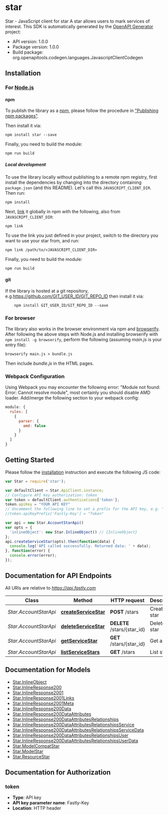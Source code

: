 # star

Star - JavaScript client for star
A star allows users to mark services of interest.
This SDK is automatically generated by the [OpenAPI Generator](https://openapi-generator.tech) project:

- API version: 1.0.0
- Package version: 1.0.0
- Build package: org.openapitools.codegen.languages.JavascriptClientCodegen

## Installation

### For [Node.js](https://nodejs.org/)

#### npm

To publish the library as a [npm](https://www.npmjs.com/), please follow the procedure in ["Publishing npm packages"](https://docs.npmjs.com/getting-started/publishing-npm-packages).

Then install it via:

```shell
npm install star --save
```

Finally, you need to build the module:

```shell
npm run build
```

##### Local development

To use the library locally without publishing to a remote npm registry, first install the dependencies by changing into the directory containing `package.json` (and this README). Let's call this `JAVASCRIPT_CLIENT_DIR`. Then run:

```shell
npm install
```

Next, [link](https://docs.npmjs.com/cli/link) it globally in npm with the following, also from `JAVASCRIPT_CLIENT_DIR`:

```shell
npm link
```

To use the link you just defined in your project, switch to the directory you want to use your star from, and run:

```shell
npm link /path/to/<JAVASCRIPT_CLIENT_DIR>
```

Finally, you need to build the module:

```shell
npm run build
```

#### git

If the library is hosted at a git repository, e.g.https://github.com/GIT_USER_ID/GIT_REPO_ID
then install it via:

```shell
    npm install GIT_USER_ID/GIT_REPO_ID --save
```

### For browser

The library also works in the browser environment via npm and [browserify](http://browserify.org/). After following
the above steps with Node.js and installing browserify with `npm install -g browserify`,
perform the following (assuming *main.js* is your entry file):

```shell
browserify main.js > bundle.js
```

Then include *bundle.js* in the HTML pages.

### Webpack Configuration

Using Webpack you may encounter the following error: "Module not found: Error:
Cannot resolve module", most certainly you should disable AMD loader. Add/merge
the following section to your webpack config:

```javascript
module: {
  rules: [
    {
      parser: {
        amd: false
      }
    }
  ]
}
```

## Getting Started

Please follow the [installation](#installation) instruction and execute the following JS code:

```javascript
var Star = require('star');

var defaultClient = Star.ApiClient.instance;
// Configure API key authorization: token
var token = defaultClient.authentications['token'];
token.apiKey = "YOUR API KEY"
// Uncomment the following line to set a prefix for the API key, e.g. "Token" (defaults to null)
//token.apiKeyPrefix['Fastly-Key'] = "Token"

var api = new Star.AccountStarApi()
var opts = {
  'inlineObject': new Star.InlineObject() // {InlineObject} 
};
api.createServiceStar(opts).then(function(data) {
  console.log('API called successfully. Returned data: ' + data);
}, function(error) {
  console.error(error);
});


```

## Documentation for API Endpoints

All URIs are relative to *https://api.fastly.com*

Class | Method | HTTP request | Description
------------ | ------------- | ------------- | -------------
*Star.AccountStarApi* | [**createServiceStar**](docs/AccountStarApi.md#createServiceStar) | **POST** /stars | Create a star
*Star.AccountStarApi* | [**deleteServiceStar**](docs/AccountStarApi.md#deleteServiceStar) | **DELETE** /stars/{star_id} | Delete a star
*Star.AccountStarApi* | [**getServiceStar**](docs/AccountStarApi.md#getServiceStar) | **GET** /stars/{star_id} | Get a star
*Star.AccountStarApi* | [**listServiceStars**](docs/AccountStarApi.md#listServiceStars) | **GET** /stars | List stars


## Documentation for Models

 - [Star.InlineObject](docs/InlineObject.md)
 - [Star.InlineResponse200](docs/InlineResponse200.md)
 - [Star.InlineResponse2001](docs/InlineResponse2001.md)
 - [Star.InlineResponse2001Links](docs/InlineResponse2001Links.md)
 - [Star.InlineResponse2001Meta](docs/InlineResponse2001Meta.md)
 - [Star.InlineResponse200Data](docs/InlineResponse200Data.md)
 - [Star.InlineResponse200DataAttributes](docs/InlineResponse200DataAttributes.md)
 - [Star.InlineResponse200DataAttributesRelationships](docs/InlineResponse200DataAttributesRelationships.md)
 - [Star.InlineResponse200DataAttributesRelationshipsService](docs/InlineResponse200DataAttributesRelationshipsService.md)
 - [Star.InlineResponse200DataAttributesRelationshipsServiceData](docs/InlineResponse200DataAttributesRelationshipsServiceData.md)
 - [Star.InlineResponse200DataAttributesRelationshipsUser](docs/InlineResponse200DataAttributesRelationshipsUser.md)
 - [Star.InlineResponse200DataAttributesRelationshipsUserData](docs/InlineResponse200DataAttributesRelationshipsUserData.md)
 - [Star.ModelCompatStar](docs/ModelCompatStar.md)
 - [Star.ModelStar](docs/ModelStar.md)
 - [Star.ResourceStar](docs/ResourceStar.md)


## Documentation for Authorization



### token


- **Type**: API key
- **API key parameter name**: Fastly-Key
- **Location**: HTTP header


